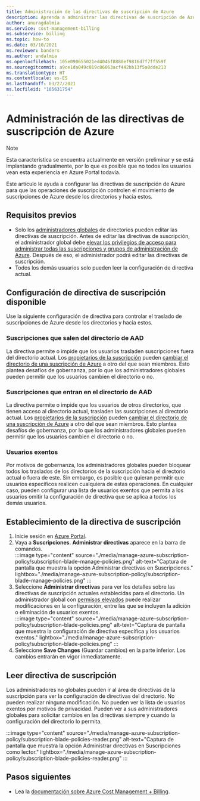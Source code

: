 ```yaml
---
title: Administración de las directivas de suscripción de Azure
description: Aprenda a administrar las directivas de suscripción de Azure para controlar el movimiento de suscripciones de Azure desde los directorios y hacia estos.
author: anuragdalmia
ms.service: cost-management-billing
ms.subservice: billing
ms.topic: how-to
ms.date: 03/10/2021
ms.reviewer: banders
ms.author: andalmia
ms.openlocfilehash: 105e090655021ed4046f8880ef9816d7f7ff559f
ms.sourcegitcommit: a9ce1da049c019c86063acf442bb13f5a0dde213
ms.translationtype: HT
ms.contentlocale: es-ES
ms.lasthandoff: 03/27/2021
ms.locfileid: "105631754"
---
```

# <a name="manage-azure-subscription-policies"></a>Administración de las directivas de suscripción de Azure

>[!NOTE]
>Esta característica se encuentra actualmente en versión preliminar y se está implantando gradualmente, por lo que es posible que no todos los usuarios vean esta experiencia en Azure Portal todavía.

Este artículo le ayuda a configurar las directivas de suscripción de Azure para que las operaciones de suscripción controlen el movimiento de suscripciones de Azure desde los directorios y hacia estos.

## <a name="prerequisites"></a>Requisitos previos

- Solo los [administradores globales](../../active-directory/roles/permissions-reference.md#global-administrator) de directorios pueden editar las directivas de suscripción. Antes de editar las directivas de suscripción, el administrador global debe [elevar los privilegios de acceso para administrar todas las suscripciones y grupos de administración de Azure](../../role-based-access-control/elevate-access-global-admin.md). Después de eso, el administrador podrá editar las directivas de suscripción.
- Todos los demás usuarios solo pueden leer la configuración de directiva actual.

## <a name="available-subscription-policy-settings"></a>Configuración de directiva de suscripción disponible

Use la siguiente configuración de directiva para controlar el traslado de suscripciones de Azure desde los directorios y hacia estos.

### <a name="subscriptions-leaving-aad-directory"></a>Suscripciones que salen del directorio de AAD

La directiva permite o impide que los usuarios trasladen suscripciones fuera del directorio actual. Los [propietarios de la suscripción](../../role-based-access-control/built-in-roles.md#owner) pueden [cambiar el directorio de una suscripción de Azure](../../active-directory/fundamentals/active-directory-how-subscriptions-associated-directory.md) a otro del que sean miembros. Esto plantea desafíos de gobernanza, por lo que los administradores globales pueden permitir que los usuarios cambien el directorio o no.

### <a name="subscriptions-entering-aad-directory"></a>Suscripciones que entran en el directorio de AAD

La directiva permite o impide que los usuarios de otros directorios, que tienen acceso al directorio actual, trasladen las suscripciones al directorio actual. Los [propietarios de la suscripción](../../role-based-access-control/built-in-roles.md#owner) pueden [cambiar el directorio de una suscripción de Azure](../../active-directory/fundamentals/active-directory-how-subscriptions-associated-directory.md) a otro del que sean miembros. Esto plantea desafíos de gobernanza, por lo que los administradores globales pueden permitir que los usuarios cambien el directorio o no.

### <a name="exempted-users"></a>Usuarios exentos

Por motivos de gobernanza, los administradores globales pueden bloquear todos los traslados de los directorios de la suscripción hacia el directorio actual o fuera de este. Sin embargo, es posible que quieran permitir que usuarios específicos realicen cualquiera de estas operaciones. En cualquier caso, pueden configurar una lista de usuarios exentos que permita a los usuarios omitir la configuración de directiva que se aplica a todos los demás usuarios.

## <a name="setting-subscription-policy"></a>Establecimiento de la directiva de suscripción

1. Inicie sesión en [Azure Portal](https://portal.azure.com/).
1. Vaya a **Suscripciones**. **Administrar directivas** aparece en la barra de comandos.  
    :::image type="content" source="./media/manage-azure-subscription-policy/subscription-blade-manage-policies.png" alt-text="Captura de pantalla que muestra la opción Administrar directivas en Suscripciones." lightbox="./media/manage-azure-subscription-policy/subscription-blade-manage-policies.png" :::
1. Seleccione **Administrar directivas** para ver los detalles sobre las directivas de suscripción actuales establecidas para el directorio. Un administrador global con [permisos elevados](../../role-based-access-control/elevate-access-global-admin.md) puede realizar modificaciones en la configuración, entre las que se incluyen la adición o eliminación de usuarios exentos.  
    :::image type="content" source="./media/manage-azure-subscription-policy/subscription-blade-policies.png" alt-text="Captura de pantalla que muestra la configuración de directiva específica y los usuarios exentos." lightbox="./media/manage-azure-subscription-policy/subscription-blade-policies.png" :::
1. Seleccione **Save Changes** (Guardar cambios) en la parte inferior. Los cambios entrarán en vigor inmediatamente.

## <a name="read-subscription-policy"></a>Leer directiva de suscripción

Los administradores no globales pueden ir al área de directivas de la suscripción para ver la configuración de directivas del directorio. No pueden realizar ninguna modificación. No pueden ver la lista de usuarios exentos por motivos de privacidad. Pueden ver a sus administradores globales para solicitar cambios en las directivas siempre y cuando la configuración del directorio lo permita.

:::image type="content" source="./media/manage-azure-subscription-policy/subscription-blade-policies-reader.png" alt-text="Captura de pantalla que muestra la opción Administrar directivas en Suscripciones como lector." lightbox="./media/manage-azure-subscription-policy/subscription-blade-policies-reader.png" :::

## <a name="next-steps"></a>Pasos siguientes

- Lea la [documentación sobre Azure Cost Management + Billing](../index.yml).